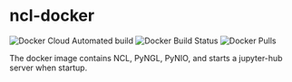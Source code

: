 # ncl-docker

![Docker Cloud Automated build](https://img.shields.io/docker/cloud/automated/qcmiao1998/ncl) ![Docker Build Status](https://img.shields.io/docker/cloud/build/qcmiao1998/ncl) ![Docker Pulls](https://img.shields.io/docker/pulls/qcmiao1998/ncl)

The docker image contains NCL, PyNGL, PyNIO, and starts a jupyter-hub server when startup.
